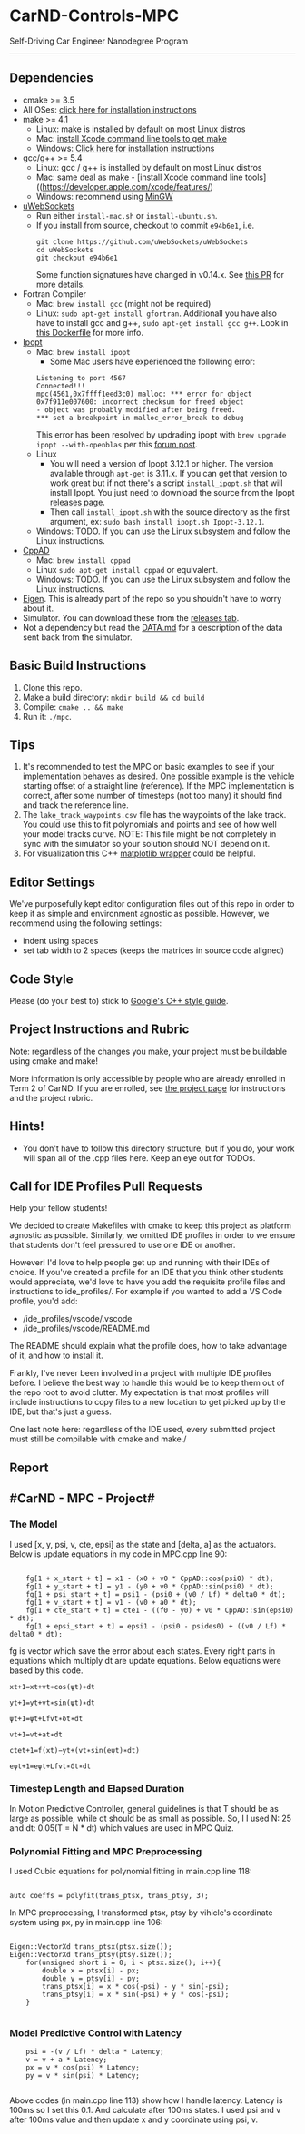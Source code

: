 # CarND-Controls-MPC
Self-Driving Car Engineer Nanodegree Program

---

## Dependencies

* cmake >= 3.5
 * All OSes: [click here for installation instructions](https://cmake.org/install/)
* make >= 4.1
  * Linux: make is installed by default on most Linux distros
  * Mac: [install Xcode command line tools to get make](https://developer.apple.com/xcode/features/)
  * Windows: [Click here for installation instructions](http://gnuwin32.sourceforge.net/packages/make.htm)
* gcc/g++ >= 5.4
  * Linux: gcc / g++ is installed by default on most Linux distros
  * Mac: same deal as make - [install Xcode command line tools]((https://developer.apple.com/xcode/features/)
  * Windows: recommend using [MinGW](http://www.mingw.org/)
* [uWebSockets](https://github.com/uWebSockets/uWebSockets)
  * Run either `install-mac.sh` or `install-ubuntu.sh`.
  * If you install from source, checkout to commit `e94b6e1`, i.e.
    ```
    git clone https://github.com/uWebSockets/uWebSockets 
    cd uWebSockets
    git checkout e94b6e1
    ```
    Some function signatures have changed in v0.14.x. See [this PR](https://github.com/udacity/CarND-MPC-Project/pull/3) for more details.
* Fortran Compiler
  * Mac: `brew install gcc` (might not be required)
  * Linux: `sudo apt-get install gfortran`. Additionall you have also have to install gcc and g++, `sudo apt-get install gcc g++`. Look in [this Dockerfile](https://github.com/udacity/CarND-MPC-Quizzes/blob/master/Dockerfile) for more info.
* [Ipopt](https://projects.coin-or.org/Ipopt)
  * Mac: `brew install ipopt`
       +  Some Mac users have experienced the following error:
       ```
       Listening to port 4567
       Connected!!!
       mpc(4561,0x7ffff1eed3c0) malloc: *** error for object 0x7f911e007600: incorrect checksum for freed object
       - object was probably modified after being freed.
       *** set a breakpoint in malloc_error_break to debug
       ```
       This error has been resolved by updrading ipopt with
       ```brew upgrade ipopt --with-openblas```
       per this [forum post](https://discussions.udacity.com/t/incorrect-checksum-for-freed-object/313433/19).
  * Linux
    * You will need a version of Ipopt 3.12.1 or higher. The version available through `apt-get` is 3.11.x. If you can get that version to work great but if not there's a script `install_ipopt.sh` that will install Ipopt. You just need to download the source from the Ipopt [releases page](https://www.coin-or.org/download/source/Ipopt/).
    * Then call `install_ipopt.sh` with the source directory as the first argument, ex: `sudo bash install_ipopt.sh Ipopt-3.12.1`. 
  * Windows: TODO. If you can use the Linux subsystem and follow the Linux instructions.
* [CppAD](https://www.coin-or.org/CppAD/)
  * Mac: `brew install cppad`
  * Linux `sudo apt-get install cppad` or equivalent.
  * Windows: TODO. If you can use the Linux subsystem and follow the Linux instructions.
* [Eigen](http://eigen.tuxfamily.org/index.php?title=Main_Page). This is already part of the repo so you shouldn't have to worry about it.
* Simulator. You can download these from the [releases tab](https://github.com/udacity/self-driving-car-sim/releases).
* Not a dependency but read the [DATA.md](./DATA.md) for a description of the data sent back from the simulator.


## Basic Build Instructions


1. Clone this repo.
2. Make a build directory: `mkdir build && cd build`
3. Compile: `cmake .. && make`
4. Run it: `./mpc`.

## Tips

1. It's recommended to test the MPC on basic examples to see if your implementation behaves as desired. One possible example
is the vehicle starting offset of a straight line (reference). If the MPC implementation is correct, after some number of timesteps
(not too many) it should find and track the reference line.
2. The `lake_track_waypoints.csv` file has the waypoints of the lake track. You could use this to fit polynomials and points and see of how well your model tracks curve. NOTE: This file might be not completely in sync with the simulator so your solution should NOT depend on it.
3. For visualization this C++ [matplotlib wrapper](https://github.com/lava/matplotlib-cpp) could be helpful.

## Editor Settings

We've purposefully kept editor configuration files out of this repo in order to
keep it as simple and environment agnostic as possible. However, we recommend
using the following settings:

* indent using spaces
* set tab width to 2 spaces (keeps the matrices in source code aligned)

## Code Style

Please (do your best to) stick to [Google's C++ style guide](https://google.github.io/styleguide/cppguide.html).

## Project Instructions and Rubric

Note: regardless of the changes you make, your project must be buildable using
cmake and make!

More information is only accessible by people who are already enrolled in Term 2
of CarND. If you are enrolled, see [the project page](https://classroom.udacity.com/nanodegrees/nd013/parts/40f38239-66b6-46ec-ae68-03afd8a601c8/modules/f1820894-8322-4bb3-81aa-b26b3c6dcbaf/lessons/b1ff3be0-c904-438e-aad3-2b5379f0e0c3/concepts/1a2255a0-e23c-44cf-8d41-39b8a3c8264a)
for instructions and the project rubric.

## Hints!

* You don't have to follow this directory structure, but if you do, your work
  will span all of the .cpp files here. Keep an eye out for TODOs.

## Call for IDE Profiles Pull Requests

Help your fellow students!

We decided to create Makefiles with cmake to keep this project as platform
agnostic as possible. Similarly, we omitted IDE profiles in order to we ensure
that students don't feel pressured to use one IDE or another.

However! I'd love to help people get up and running with their IDEs of choice.
If you've created a profile for an IDE that you think other students would
appreciate, we'd love to have you add the requisite profile files and
instructions to ide_profiles/. For example if you wanted to add a VS Code
profile, you'd add:

* /ide_profiles/vscode/.vscode
* /ide_profiles/vscode/README.md

The README should explain what the profile does, how to take advantage of it,
and how to install it.

Frankly, I've never been involved in a project with multiple IDE profiles
before. I believe the best way to handle this would be to keep them out of the
repo root to avoid clutter. My expectation is that most profiles will include
instructions to copy files to a new location to get picked up by the IDE, but
that's just a guess.

One last note here: regardless of the IDE used, every submitted project must
still be compilable with cmake and make./

## Report

#CarND - MPC - Project#
---


### The Model ###
I used [x, y, psi, v, cte, epsi] as the state and [delta, a] as the actuators. Below is update equations in my code in MPC.cpp line 90:


```

    fg[1 + x_start + t] = x1 - (x0 + v0 * CppAD::cos(psi0) * dt);
    fg[1 + y_start + t] = y1 - (y0 + v0 * CppAD::sin(psi0) * dt);
    fg[1 + psi_start + t] = psi1 - (psi0 + (v0 / Lf) * delta0 * dt);
    fg[1 + v_start + t] = v1 - (v0 + a0 * dt);
    fg[1 + cte_start + t] = cte1 - ((f0 - y0) + v0 * CppAD::sin(epsi0) * dt);
    fg[1 + epsi_start + t] = epsi1 - (psi0 - psides0) + ((v0 / Lf) * delta0 * dt);

```
fg is vector which save the error about each states. Every right parts in equations which multiply dt are update equations. Below equations were based by this code.
```
x​t+1​​=x​t​​+v​t​​∗cos(ψ​t​​)∗dt

y​t+1​​=y​t​​+v​t​​∗sin(ψ​t​​)∗dt

ψ​t+1​​=ψ​t​​+​L​f​​​​v​t​​​​∗δ​t​​∗dt

v​t+1​​=v​t​​+a​t​​∗dt

cte​t+1​​=f(x​t​​)−y​t​​+(v​t​​∗sin(eψ​t​​)∗dt)

eψ​t+1​​=eψ​t​​+​L​f​​​​v​t​​​​∗δ​t​​∗dt
```

### Timestep Length and Elapsed Duration ###
In Motion Predictive Controller, general guidelines is that T should be as large as possible, while dt should be as small as possible. So, I I used N: 25 and dt: 0.05(T = N * dt) which values are used in MPC Quiz.


### Polynomial Fitting and MPC Preprocessing ###
I used Cubic equations for polynomial fitting in main.cpp line 118:
```

auto coeffs = polyfit(trans_ptsx, trans_ptsy, 3);

```
In MPC preprocessing, I transformed ptsx, ptsy by vihicle's coordinate system using px, py in main.cpp line 106:
```

Eigen::VectorXd trans_ptsx(ptsx.size());
Eigen::VectorXd trans_ptsy(ptsy.size());
    for(unsigned short i = 0; i < ptsx.size(); i++){
        double x = ptsx[i] - px;
        double y = ptsy[i] - py;
        trans_ptsx[i] = x * cos(-psi) - y * sin(-psi);
        trans_ptsy[i] = x * sin(-psi) + y * cos(-psi);
    }
    
```

### Model Predictive Control with Latency ###
```
    psi = -(v / Lf) * delta * Latency;
    v = v + a * Latency;
    px = v * cos(psi) * Latency;
    py = v * sin(psi) * Latency;
    
```
Above codes (in main.cpp line 113) show how I handle latency. Latency is 100ms so I set this 0.1. And calculate after 100ms states. I used psi and v after 100ms value and then update x and y coordinate using  psi, v.



